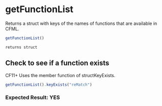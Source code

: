 # getFunctionList

Returns a struct with keys of the names of functions that are available in CFML.

```javascript
getFunctionList()
```

```javascript
returns struct
```

## Check to see if a function exists

CF11+ Uses the member function of structKeyExists.

```javascript
getFunctionList().keyExists("reMatch")
```

### Expected Result: YES
